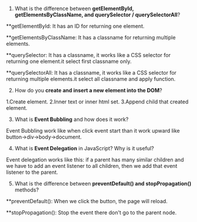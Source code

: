 
1. What is the difference between **getElementById, getElementsByClassName, and querySelector / querySelectorAll**?

**getElementById:
It has an ID for returning one element.

**getElementsByClassName:
It has a classname for returning multiple elements.

**querySelector:
It has a classname, it works like a CSS selector for returning one element.it select first classname only.

**querySelectorAll:
It has a classname, it works like a CSS selector for returning multiple elements.it select all classname and apply function.


2. How do you **create and insert a new element into the DOM**?

1.Create element.
2.Inner text or inner html set.
3.Append child that created element.

3. What is **Event Bubbling** and how does it work?

Event Bubbling work like when click event start than it work upward like button->div->body->document.

4. What is **Event Delegation** in JavaScript? Why is it useful?

Event delegation works like this: if a parent has many similar children and we have to add an event listener to all children, then we add that event listener to the parent.

5. What is the difference between **preventDefault() and stopPropagation()** methods?

**preventDefault():
When we click the button, the page will reload.

**stopPropagation():
Stop the event there don't go to the parent node.
